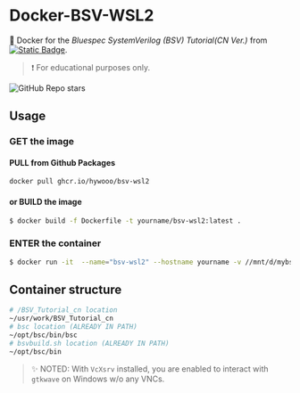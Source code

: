 # Docker-BSV-WSL2
:whale: Docker for the *Bluespec SystemVerilog (BSV) Tutorial(CN Ver.)* from [![Static Badge](https://img.shields.io/badge/WangXuan95-BSV__Tutorial__cn-blue?style=flat-square&logo=github&cacheSeconds=3600)](https://github.com/WangXuan95/BSV_Tutorial_cn). 
> ❗ For educational purposes only.

![GitHub Repo stars](https://img.shields.io/github/stars/HYwooo/Docker-BSV-WSL2?style=flat-square&logo=github&color=green)

## Usage
### GET the image
#### PULL from Github Packages
```bash
docker pull ghcr.io/hywooo/bsv-wsl2
```
#### or BUILD the image
```bash
$ docker build -f Dockerfile -t yourname/bsv-wsl2:latest .
```
###  ENTER the container
```bash
$ docker run -it  --name="bsv-wsl2" --hostname yourname -v //mnt/d/mybsvfile:/mnt/mybsvfile yourname/bsv-wsl2:latest
```
## Container structure
```bash
# /BSV_Tutorial_cn location
~/usr/work/BSV_Tutorial_cn
# bsc location (ALREADY IN PATH)
~/opt/bsc/bin/bsc
# bsvbuild.sh location (ALREADY IN PATH)
~/opt/bsc/bin
```
> :sparkles: NOTED: With `VcXsrv` installed, you are enabled to interact with `gtkwave` on Windows w/o any VNCs.
